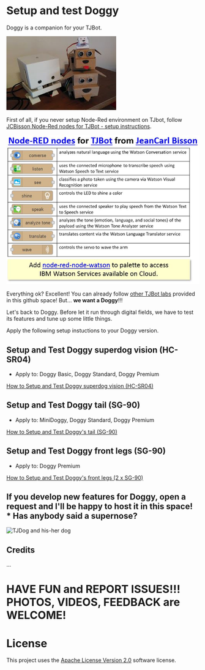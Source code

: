 # Setup and test Doggy

Doggy is a companion for your TJBot.

![Doggy's family](https://github.com/fmanclossi/TJBot-playbook/blob/master/examples/Doggy/Media/Doggy's%20family%20updated.jpg)

First of all, if you never setup Node-Red environment on TJbot, follow [JCBisson Node-Red nodes for TJBot - setup instructions](https://github.com/fmanclossi/TJBot-playbook/blob/master/setup/Setup_Node-Red_on_TJBot.md).

![TJBot nodes from JeanCarl Bisson](https://github.com/fmanclossi/TJBot-playbook/blob/master/setup/Images/TJBot%20Lab%20-%20TJBot%20nodes%20from%20JeanCarl%20Bisson.jpg)

Everything ok? Excellent! You can already follow [other TJBot labs](https://github.com/fmanclossi/TJBot-playbook/tree/master/examples) provided in this github space! But... **we want a Doggy**!!!

Let's back to Doggy. Before let it run through digital fields, we have to test its features and tune up some little things.

Apply the following setup instuctions to your Doggy version.

## Setup and Test Doggy superdog vision (HC-SR04)

* Apply to: Doggy Basic, Doggy Standard, Doggy Premium

[How to Setup and Test Doggy superdog vision (HC-SR04)](https://github.com/fmanclossi/TJBot-playbook/blob/master/examples/Doggy/Setup%20superdog%20vision%20wich%20HC-SR04.md)

## Setup and Test Doggy tail (SG-90)

* Apply to: MiniDoggy, Doggy Standard, Doggy Premium

[How to Setup and Test Doggy's tail (SG-90)]()

## Setup and Test Doggy front legs (SG-90)

* Apply to: Doggy Premium

[How to Setup and Test Doggy's front legs (2 x SG-90)]()

## If you develop new features for Doggy, open a request and I'll be happy to host it in this space! * Has anybody said a supernose? 


![TJDog and his-her dog](https://github.com/fmanclossi/TJBot-playbook/blob/master/examples/Doggy/Media/TJBot%20and%20Doggy%20-%20advanced%20version.gif)


## Credits

...

# HAVE FUN and REPORT ISSUES!!! PHOTOS, VIDEOS, FEEDBACK are WELCOME!

# License  
This project uses the [Apache License Version 2.0](../../LICENSE) software license.  
